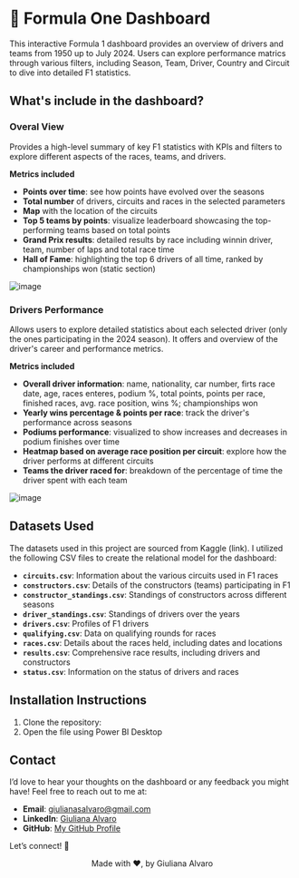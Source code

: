 # 🏁 Formula One Dashboard

This interactive Formula 1 dashboard provides an overview of drivers and teams from 1950 up to July 2024. Users can explore performance matrics through various filters, including Season, Team, Driver, Country and Circuit to dive into detailed F1 statistics. 

## What's include in the dashboard? 
### Overal View
Provides a high-level summary of key F1 statistics with KPIs and filters to explore different aspects of the races, teams, and drivers.

**Metrics included**

* **Points over time**: see how points have evolved over the seasons
* **Total number** of drivers, circuits and races in the selected parameters
* **Map** with the location of the circuits
* **Top 5 teams by points**: visualize leaderboard showcasing the top-performing teams based on total points
* **Grand Prix results**: detailed results by race including winnin driver, team, number of laps and total race time
* **Hall of Fame**: highlighting the top 6 drivers of all time, ranked by championships won (static section)

![image](https://github.com/user-attachments/assets/7160a7dc-b479-4797-914b-ae46287dca5c)


### Drivers Performance
Allows users to explore detailed statistics about each selected driver (only the ones participating in the 2024 season). It offers and overview of the driver's career and performance metrics. 

**Metrics included**
* **Overall driver information**: name, nationality, car number, firts race date, age, races enteres, podium %, total points, points per race, finished races, avg. race position, wins %; championships won
* **Yearly wins percentage & points per race**: track the driver's performance across seasons
* **Podiums performance**: visualized to show increases and decreases in podium finishes over time
* **Heatmap based on average race position per circuit**: explore how the driver performs at different circuits
* **Teams the driver raced for**: breakdown of the percentage of time the driver spent with each team

![image](https://github.com/user-attachments/assets/c8a6694a-3086-40f9-9c06-fbcc922616f6)


## Datasets Used
The datasets used in this project are sourced from Kaggle (link). I utilized the following CSV files to create the relational model for the dashboard:

- **`circuits.csv`**: Information about the various circuits used in F1 races
- **`constructors.csv`**: Details of the constructors (teams) participating in F1
- **`constructor_standings.csv`**: Standings of constructors across different seasons
- **`driver_standings.csv`**: Standings of drivers over the years
- **`drivers.csv`**: Profiles of F1 drivers
- **`qualifying.csv`**: Data on qualifying rounds for races
- **`races.csv`**: Details about the races held, including dates and locations
- **`results.csv`**: Comprehensive race results, including drivers and constructors
- **`status.csv`**: Information on the status of drivers and races


## Installation Instructions
1. Clone the repository:
2. Open the file using Power BI Desktop


## Contact 
I’d love to hear your thoughts on the dashboard or any feedback you might have! 
Feel free to reach out to me at: 

- **Email**: [giulianasalvaro@gmail.com](mailto:giulianasalvaro@gmail.com)
- **LinkedIn**: [Giuliana Alvaro](https://www.linkedin.com/in/yourprofile](https://www.linkedin.com/in/giuliana-alvaro/))
- **GitHub**: [My GitHub Profile](https://github.com/giulialvaro)

Let’s connect! 🏁
<p align="center">Made with ❤️, by Giuliana Alvaro</p>

